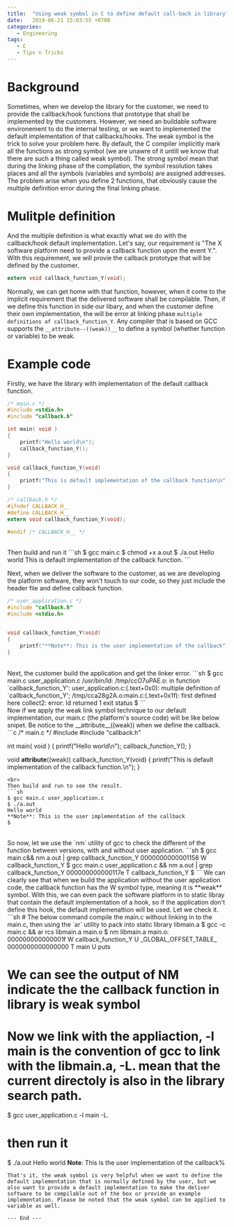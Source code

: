 ```yaml
---
title:  "Using weak symbol in C to define default call-back in library"
date:   2019-06-21 15:03:55 +0700
categories:
   - Engineering
tags:
   - C
   - Tips n Tricks
---
```

# Background
Sometimes, when we develop the library for the customer, we need to provide the callback/hook functions that prototype that shall be implemented by the customers. However, we need an buildable software environement to do the internal testing, or we want to implemented the default implementation of that callbacks/hooks. The weak symbol is the trick to solve your problem here. By default, the C compiler implicitly mark all the functions as strong symbol (we are unawre of it untill we know that there are such a thing called weak symbol). The strong symbol mean that during the linking phase of the compilation, the symbol resolution takes places and all the symbols (variables and symbols) are assigned addresses. The problem arise when you define 2 functions, that obviously cause the multiple definition error during the final linking phase.

# Mulitple definition
And the multiple definition is what exactly what we do with the callback/hook default implementation. Let's say, our requirement is "The X software platform need to provide a callback function upon the event Y.". With this requirement, we will provie the callback prototype that will be defined by the customer.
```c
extern void callback_function_Y(void);
```
Normally, we can get home with that function, however, when it come to the implicit requirement that the delivered software shall be compilable. Then, if we define this function in side our libary, and when the customer define their own implementation, the will be error at linking phase `multiple definitions of callback_function_Y`. Any compiler that is based on GCC supports the `__attribute--((weak))__` to define a symbol (whether function or variable) to be weak.

# Example code
Firstly, we have the library with implementation of the default callback function.

```c 
/* main.c */
#include <stdio.h>
#include "callback.h"

int main( void )
{
	printf("Hello world\n");
	callback_function_Y();
}

void callback_function_Y(void)
{
	printf("This is default implementation of the callback function\n");
}

```
```c
/* callback.h */
#ifndef CALLBACK_H__
#define CALLBACK_H__
extern void callback_function_Y(void);

#endif /* CALLBACK_H__ */

```
<br>
Then build and run it
```sh
$ gcc main.c
$ chmod +x a.out
$ ./a.out
Hello world
This is default implementation of the callback function.
```

Next, when we deliver the software to the customer, as we are developing the platform software, they won't touch to our code, so they just include the header file and define callback function.
```c
/* user_application.c */
#include "callback.h"
#include <stdio.h>


void callback_function_Y(void)
{
	printf("**Note**: This is the user implementation of the callback");
}


```
<br>
Next, the customer build the application and get the linker error.
```sh
$ gcc main.c user_application.c
/usr/bin/ld: /tmp/ccO7uPAE.o: in function `callback_function_Y':
user_application.c:(.text+0x0): multiple definition of `callback_function_Y'; /tmp/cca28g2A.o:main.c:(.text+0x1f): first defined here
collect2: error: ld returned 1 exit status
$
```
<br>
Now if we apply the weak link symbol technique to our default implementation, our main.c (the platform's source code) will be like below snipet. Be notice to the __attribute__((weak)) when we define the callback.
```c
/* main.c */
#include <stdio.h>
#include "callback.h"

int main( void )
{
	printf("Hello world\n");
	callback_function_Y();
}

void __attribute__((weak)) callback_function_Y(void)
{
	printf("This is default implementation of the callback function.\n");
}

```
<br>
Then build and run to see the result.
```sh
$ gcc main.c user_application.c
$ ./a.out
Hello world
**Note**: This is the user implementation of the callback 
$
```
<br>
So now, let we use the `nm` utility of gcc to check the different of the function between versions, with and without user application.
```sh
$ gcc main.c&& nm a.out | grep callback_function_Y
0000000000001158 W callback_function_Y
$ gcc main.c user_application.c && nm a.out | grep callback_function_Y
000000000000117e T callback_function_Y
$
```
We can clearly see that when we build the application without the user application code, the callback function has the W symbol type, meaning it is **weak** symbol. With this, we can even pack the software platform in to static libray that contain the default implementation of a hook, so if the application don't define this hook, the default implemenattion will be used. Let we check it.
```sh
# The below command compile the main.c without linking in to the main.c, then using the `ar` utility to pack into static library libmain.a
$ gcc -c main.c && ar rcs libmain.a main.o 
$ nm libmain.a
main.o:
000000000000001f W callback_function_Y
                 U _GLOBAL_OFFSET_TABLE_
0000000000000000 T main
                 U puts

# We can see the output of NM indicate the the callback function in library is **weak** symbol
# Now we link with the appliaction, -l main is the convention of gcc to link with the libmain.a, -L. mean that the current directoly is also in the library search path.
$ gcc user_application.c -l main -L.
# then run it 
$ ./a.out
Hello world
**Note**: This is the user implementation of the callback%
```
That's it, the weak symbol is very helpful when we want to define the default implementation that is normally defined by the user, but we also want to provide a default implementation to make the deliver software to be compilable out of the box or provide an example implementation. Please be noted that the weak symbol can be applied to variable as well.

--- End ---
